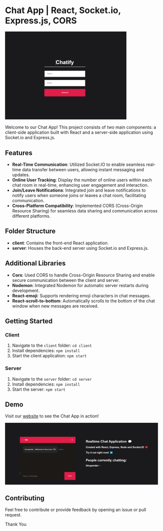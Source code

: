 # Chat App | React, Socket.io, Express.js, CORS

<img src="https://github.com/Bhupender2/chat-app/blob/main/client/src/images/chatapp2image.png" width="400" alt="chat-demo">

Welcome to our Chat App! This project consists of two main components: a client-side application built with React and a server-side application using Socket.io and Express.js.

## Features

- **Real-Time Communication**: Utilized Socket.IO to enable seamless real-time data transfer between users, allowing instant messaging and updates.
- **Online User Tracking**: Display the number of online users within each chat room in real-time, enhancing user engagement and interaction.
- **Join/Leave Notifications**: Integrated join and leave notifications to notify users when someone joins or leaves a chat room, facilitating communication.
- **Cross-Platform Compatibility**: Implemented CORS (Cross-Origin Resource Sharing) for seamless data sharing and communication across different platforms.

## Folder Structure

- **client**: Contains the front-end React application.
- **server**: Houses the back-end server using Socket.io and Express.js.

## Additional Libraries

- **Cors**: Used CORS to handle Cross-Origin Resource Sharing and enable secure communication between the client and server.
- **Nodemon**: Integrated Nodemon for automatic server restarts during development.
- **React-emoji**: Supports rendering emoji characters in chat messages.
- **React-scroll-to-bottom**: Automatically scrolls to the bottom of the chat window when new messages are received.

## Getting Started

### Client

1. Navigate to the `client` folder: `cd client`
2. Install dependencies: `npm install`
3. Start the client application: `npm start`

### Server

1. Navigate to the `server` folder: `cd server`
2. Install dependencies: `npm install`
3. Start the server: `npm start`

## Demo
Visit our [website]([website_url_here](https://chat-app-five-teal.vercel.app/)) to see the Chat App in action!

![Chat App Demo](https://github.com/Bhupender2/chat-app/blob/main/client/src/images/chatapp1image.png)

## Contributing

Feel free to contribute or provide feedback by opening an issue or pull request.

Thank You
